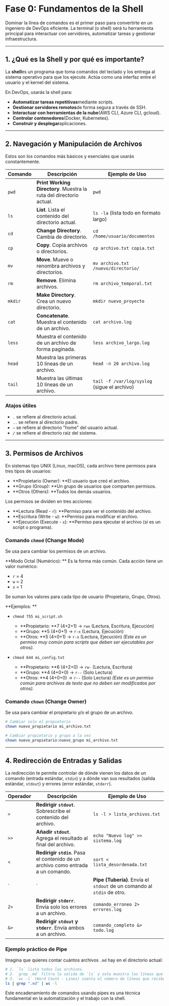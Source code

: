 # Fase 0: Fundamentos de la Shell

Dominar la línea de comandos es el primer paso para convertirte en un ingeniero de DevOps eficiente. La terminal (o shell) será tu herramienta principal para interactuar con servidores, automatizar tareas y gestionar infraestructura.

---

## 1. ¿Qué es la Shell y por qué es importante?

La **shell**es un programa que toma comandos del teclado y los entrega al sistema operativo para que los ejecute. Actúa como una interfaz entre el usuario y el kernel del sistema.

En DevOps, usarás la shell para:
- **Automatizar tareas repetitivas**mediante scripts.
- **Gestionar servidores remotos**de forma segura a través de SSH.
- **Interactuar con herramientas de la nube**(AWS CLI, Azure CLI, gcloud).
- **Controlar contenedores**(Docker, Kubernetes).
- **Construir y desplegar**aplicaciones.

---

## 2. Navegación y Manipulación de Archivos

Estos son los comandos más básicos y esenciales que usarás constantemente.

| Comando | Descripción | Ejemplo de Uso |
|---|---|---|
| `pwd` | **Print Working Directory**. Muestra la ruta del directorio actual. | `pwd` |
| `ls` | **List**. Lista el contenido del directorio actual. | `ls -la` (lista todo en formato largo) |
| `cd` | **Change Directory**. Cambia de directorio. | `cd /home/usuario/documentos` |
| `cp` | **Copy**. Copia archivos o directorios. | `cp archivo.txt copia.txt` |
| `mv` | **Move**. Mueve o renombra archivos y directorios. | `mv archivo.txt /nuevo/directorio/` |
| `rm` | **Remove**. Elimina archivos. | `rm archivo_temporal.txt` |
| `mkdir`| **Make Directory**. Crea un nuevo directorio. | `mkdir nuevo_proyecto` |
| `cat` | **Concatenate**. Muestra el contenido de un archivo. | `cat archivo.log` |
| `less`| Muestra el contenido de un archivo de forma paginada. | `less archivo_largo.log` |
| `head`| Muestra las primeras 10 líneas de un archivo. | `head -n 20 archivo.log` |
| `tail`| Muestra las últimas 10 líneas de un archivo. | `tail -f /var/log/syslog` (sigue el archivo) |

### **Atajos útiles**

- `.` se refiere al directorio actual.
- `..` se refiere al directorio padre.
- `~` se refiere al directorio "home" del usuario actual.
- `/` se refiere al directorio raíz del sistema.

---

<a name="permisos"></a>
## 3. Permisos de Archivos

En sistemas tipo UNIX (Linux, macOS), cada archivo tiene permisos para tres tipos de usuarios:

- **Propietario (Owner): **El usuario que creó el archivo.
- **Grupo (Group): **Un grupo de usuarios que comparten permisos.
- **Otros (Others): **Todos los demás usuarios.

Los permisos se dividen en tres acciones:
- **Lectura (Read - `r`): **Permiso para ver el contenido del archivo.
- **Escritura (Write - `w`): **Permiso para modificar el archivo.
- **Ejecución (Execute - `x`): **Permiso para ejecutar el archivo (si es un script o programa).

### **Comando `chmod` (Change Mode)**

Se usa para cambiar los permisos de un archivo.

**Modo Octal (Numérico): **
Es la forma más común. Cada acción tiene un valor numérico:
- `r` = 4
- `w` = 2
- `x` = 1

Se suman los valores para cada tipo de usuario (Propietario, Grupo, Otros).

**Ejemplos: **
- `chmod 755 mi_script.sh`
  - **Propietario: **7 (4+2+1) -> `rwx` (Lectura, Escritura, Ejecución)
  - **Grupo: **5 (4+0+1) -> `r-x` (Lectura, Ejecución)
  - **Otros: **5 (4+0+1) -> `r-x` (Lectura, Ejecución)
  *(Este es un permiso muy común para scripts que deben ser ejecutables por otros).*

- `chmod 644 mi_config.txt`
  - **Propietario: **6 (4+2+0) -> `rw-` (Lectura, Escritura)
  - **Grupo: **4 (4+0+0) -> `r--` (Solo Lectura)
  - **Otros: **4 (4+0+0) -> `r--` (Solo Lectura)
  *(Este es un permiso común para archivos de texto que no deben ser modificados por otros).*

### **Comando `chown` (Change Owner)**

Se usa para cambiar el propietario y/o el grupo de un archivo.

```bash
# Cambiar solo el propietario
chown nuevo_propietario mi_archivo.txt

# Cambiar propietario y grupo a la vez
chown nuevo_propietario:nuevo_grupo mi_archivo.txt
```

---

<a name="redireccion"></a>
## 4. Redirección de Entradas y Salidas

La redirección te permite controlar de dónde vienen los datos de un comando (entrada estándar, `stdin`) y a dónde van sus resultados (salida estándar, `stdout`) y errores (error estándar, `stderr`).

| Operador | Descripción | Ejemplo de Uso |
|---|---|---|
| `>` | **Redirigir `stdout`**. Sobrescribe el contenido del archivo. | `ls -l > lista_archivos.txt` |
| `>>` | **Añadir `stdout`**. Agrega el resultado al final del archivo. | `echo "Nuevo log" >> sistema.log` |
| `<` | **Redirigir `stdin`**. Pasa el contenido de un archivo como entrada a un comando. | `sort < lista_desordenada.txt` |
| `|` | **Pipe (Tubería)**. Envía el `stdout` de un comando al `stdin` de otro. | `cat archivo.log | grep "ERROR"` |
| `2>` | **Redirigir `stderr`**. Envía solo los errores a un archivo. | `comando_erroneo 2> errores.log` |
| `&>` | **Redirigir `stdout` y `stderr`**. Envía ambos a un archivo. | `comando_completo &> todo.log` |

### **Ejemplo práctico de Pipe**

Imagina que quieres contar cuántos archivos `.md` hay en el directorio actual:

```bash
# 1. `ls` lista todos los archivos.
# 2. `grep .md` filtra la salida de `ls` y solo muestra las líneas que contienen ".md".
# 3. `wc -l` (Word Count - Lines) cuenta el número de líneas que recibe de `grep`.
ls | grep ".md" | wc -l
```
Este encadenamiento de comandos usando pipes es una técnica fundamental en la automatización y el trabajo con la shell.
